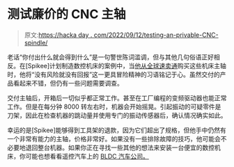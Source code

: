 # 测试廉价的 CNC 主轴

> 原文:[https://hacka day . com/2022/09/12/testing-an-privable-CNC-spindle/](https://hackaday.com/2022/09/12/testing-an-inexpensive-cnc-spindle/)

老话“你付出什么就会得到什么”是一句警世陈词滥调，但与其他几句俗语正好相反。在[Spikee]计划制造数控机床的案例中，当[他从全球速卖通](https://cncrouterinfo.com/reviews/what-1000-usd-atc-cnc-spindle-aliexpress/)购买这些机床主轴时，他将“没有风险就没有回报”这一更具冒险精神的习语铭记于心。虽然交付的产品看起来不错，但仍有一些问题需要调查。

交付主轴后，开箱后一切似乎都正常工作。甚至在工厂编程的变频驱动器也能正常工作。但是在每分钟 8000 转左右时，机器会开始摇晃。引起振动的可疑零件是刀架，因此在检查机器的跳动量并使用专门的振动传感器后，确认情况确实如此。

幸运的是[Spikee]能够得到工具架的退款，因为它们超出了规格，但他手中仍然有一个非常有能力的主轴，价格非常好。如果没有一些排除故障的技巧，他可能会不必要地退回整台机器。如果你正在寻找一些其他的想法来安装一台便宜的数控机床，你可能也想看看遥控汽车上的 [BLDC 汽车公司。](https://hackaday.com/2014/08/03/brushless-dc-motor-used-for-high-speed-cnc-spindle/)